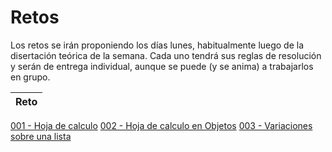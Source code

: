 # Retos

Los retos se irán proponiendo los días lunes, habitualmente luego de la disertación teórica de la semana. Cada uno tendrá sus reglas de resolución y serán de entrega individual, aunque se puede (y se anima) a trabajarlos en grupo.

|Reto|
|-|
[001 - Hoja de calculo](001-HojaDeCalculo/README.md)
[002 - Hoja de calculo en Objetos](002-HojaDeCalculo/README.md)
[003 - Variaciones sobre una lista](003-ListaSimple/README.md)

